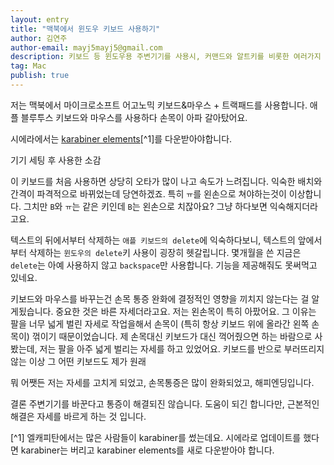 ```yaml
---
layout: entry
title: "맥북에서 윈도우 키보드 사용하기"
author: 김연주
author-email: mayj5mayj5@gmail.com
description: 키보드 등 윈도우용 주변기기를 사용시, 커맨드와 알트키를 비롯한 여러가지 설정을 바꾸는 법
tag: Mac
publish: true
---
```

저는 맥북에서 마이크로소프트 어고노믹 키보드&마우스 + 트랙패드를 사용합니다. 애플 블루투스 키보드와 마우스를 사용하다 손목이 아파 갈아탔어요.

시에라에서는 [karabiner elements](https://pqrs.org/osx/karabiner/)[^1]를 다운받아야합니다.






기기 세팅 후 사용한 소감

이 키보드를 처음 사용하면 상당히 오타가 많이 나고 속도가 느려집니다. 익숙한 배치와 간격이 파격적으로 바뀌었는데 당연하겠죠. 특히 `ㅠ`를 왼손으로 쳐야하는것이 이상합니다. 그치만 `B`와 `ㅠ`는 같은 키인데 `B`는 왼손으로 치잖아요? 그냥 하다보면 익숙해지더라고요. 

텍스트의 뒤에서부터 삭제하는 `애플 키보드의 delete`에 익숙하다보니, 텍스트의 앞에서부터 삭제하는 `윈도우의 delete`키 사용이 굉장히 헷갈립니다. 몇개월을 쓴 지금은 `delete`는 아예 사용하지 않고 `backspace`만 사용합니다. 기능을 제공해줘도 못써먹고 있네요.

키보드와 마우스를 바꾸는건 손목 통증 완화에 결정적인 영향을 끼치지 않는다는 걸 알게됬습니다. 중요한 것은 바른 자세더라고요. 저는 왼손목이 특히 아팠어요. 그 이유는 팔을 너무 넓게 벌린 자세로 작업을해서 손목이 (특히 항상 키보드 위에 올라간 왼쪽 손목이) 꺾이기 때문이었습니다. 제 손목대신 키보드가 대신 꺽어줬으면 하는 바람으로 사봤는데, 저는 팔을 아주 넓게 벌리는 자세를 하고 있었어요. 키보드를 반으로 부러뜨리지 않는 이상 그 어떤 키보드도 제가 원래 

뭐 어쨋든 저는 자세를 고치게 되었고, 손목통증은 많이 완화되었고, 해피엔딩입니다. 

결론
주변기기를 바꾼다고 통증이 해결되진 않습니다. 도움이 되긴 합니다만, 근본적인 해결은 자세를 바르게 하는 것 입니다.

[^1] 엘캐피탄에서는 많은 사람들이 karabiner를 썼는데요. 시에라로 업데이트를 했다면 karabiner는 버리고 karabiner elements를 새로 다운받아야 합니다.